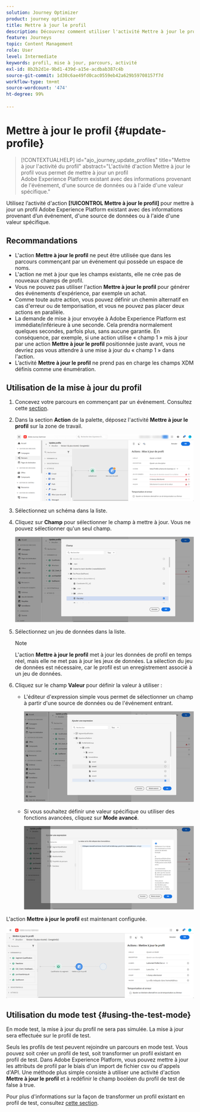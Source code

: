```yaml
---
solution: Journey Optimizer
product: journey optimizer
title: Mettre à jour le profil
description: Découvrez comment utiliser l'activité Mettre à jour le profil dans un parcours.
feature: Journeys
topic: Content Management
role: User
level: Intermediate
keywords: profil, mise à jour, parcours, activité
exl-id: 8b2b2d1e-9bd1-439d-a15e-acdbab387c4b
source-git-commit: 1d30c6ae49fd0cac0559eb42a629b59708157f7d
workflow-type: tm+mt
source-wordcount: '474'
ht-degree: 99%

---
```


# Mettre à jour le profil {#update-profile}

>[!CONTEXTUALHELP]
>id="ajo_journey_update_profiles"
>title="Mettre à jour l&#39;activité du profil"
>abstract="L&#39;activité d&#39;action Mettre à jour le profil vous permet de mettre à jour un profil Adobe Experience Platform existant avec des informations provenant de l&#39;événement, d&#39;une source de données ou à l&#39;aide d&#39;une valeur spécifique."

Utilisez l’activité d&#39;action **[!UICONTROL Mettre à jour le profil]** pour mettre à jour un profil Adobe Experience Platform existant avec des informations provenant d’un événement, d&#39;une source de données ou à l&#39;aide d&#39;une valeur spécifique.

## Recommandations

* L&#39;action **Mettre à jour le profil** ne peut être utilisée que dans les parcours commençant par un événement qui possède un espace de noms.
* L&#39;action ne met à jour que les champs existants, elle ne crée pas de nouveaux champs de profil.
* Vous ne pouvez pas utiliser l&#39;action **Mettre à jour le profil** pour générer des événements d&#39;expérience, par exemple un achat.
* Comme toute autre action, vous pouvez définir un chemin alternatif en cas d&#39;erreur ou de temporisation, et vous ne pouvez pas placer deux actions en parallèle.
* La demande de mise à jour envoyée à Adobe Experience Platform est immédiate/inférieure à une seconde. Cela prendra normalement quelques secondes, parfois plus, sans aucune garantie. En conséquence, par exemple, si une action utilise « champ 1 » mis à jour par une action **Mettre à jour le profil** positionnée juste avant, vous ne devriez pas vous attendre à une mise à jour du « champ 1 » dans l&#39;action.
* L’activité **Mettre à jour le profil** ne prend pas en charge les champs XDM définis comme une énumération.

## Utilisation de la mise à jour du profil

1. Concevez votre parcours en commençant par un événement. Consultez cette [section](../building-journeys/journey.md).

1. Dans la section **Action** de la palette, déposez l&#39;activité **Mettre à jour le profil** sur la zone de travail.

   ![](assets/profileupdate0.png)

1. Sélectionnez un schéma dans la liste.

1. Cliquez sur **Champ** pour sélectionner le champ à mettre à jour. Vous ne pouvez sélectionner qu&#39;un seul champ.

   ![](assets/profileupdate2.png)

1. Sélectionnez un jeu de données dans la liste.

   >[!NOTE]
   >
   >L&#39;action **Mettre à jour le profil** met à jour les données de profil en temps réel, mais elle ne met pas à jour les jeux de données. La sélection du jeu de données est nécessaire, car le profil est un enregistrement associé à un jeu de données.

1. Cliquez sur le champ **Valeur** pour définir la valeur à utiliser :

   * L&#39;éditeur d&#39;expression simple vous permet de sélectionner un champ à partir d&#39;une source de données ou de l&#39;événement entrant.

      ![](assets/profileupdate4.png)

   * Si vous souhaitez définir une valeur spécifique ou utiliser des fonctions avancées, cliquez sur **Mode avancé**.

      ![](assets/profileupdate3.png)

L&#39;action **Mettre à jour le profil** est maintenant configurée.

![](assets/profileupdate1.png)


## Utilisation du mode test {#using-the-test-mode}

En mode test, la mise à jour du profil ne sera pas simulée. La mise à jour sera effectuée sur le profil de test.

Seuls les profils de test peuvent rejoindre un parcours en mode test. Vous pouvez soit créer un profil de test, soit transformer un profil existant en profil de test. Dans Adobe Experience Platform, vous pouvez mettre à jour les attributs de profil par le biais d&#39;un import de fichier csv ou d&#39;appels d&#39;API. Une méthode plus simple consiste à utiliser une activité d&#39;action **Mettre à jour le profil** et à redéfinir le champ booléen du profil de test de false à true.

Pour plus d&#39;informations sur la façon de transformer un profil existant en profil de test, consultez [cette section](../segment/creating-test-profiles.md#create-test-profiles-csv).
